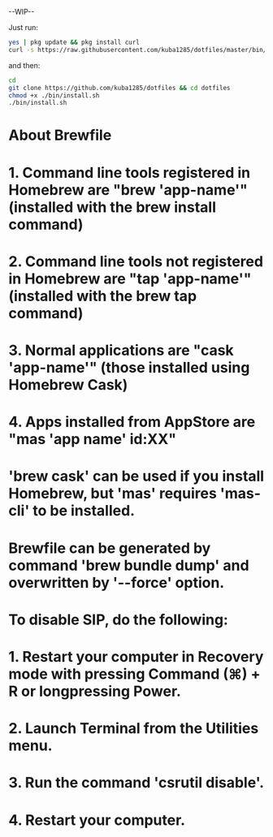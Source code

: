 --WIP--

Just run:
```sh
yes | pkg update && pkg install curl
curl -s https://raw.githubusercontent.com/kuba1285/dotfiles/master/bin/termux-init.sh | bash
```
and then:
```sh
cd
git clone https://github.com/kuba1285/dotfiles && cd dotfiles
chmod +x ./bin/install.sh
./bin/install.sh
```
# About Brewfile
# 1. Command line tools registered in Homebrew are "brew 'app-name'" (installed with the brew install command)
# 2. Command line tools not registered in Homebrew are "tap 'app-name'" (installed with the brew tap command)
# 3. Normal applications are "cask 'app-name'" (those installed using Homebrew Cask)
# 4. Apps installed from AppStore are "mas 'app name' id:XX"
# 'brew cask' can be used if you install Homebrew, but 'mas' requires 'mas-cli' to be installed.
# Brewfile can be generated by command 'brew bundle dump' and overwritten by '--force' option.
#
# To disable SIP, do the following:
# 1. Restart your computer in Recovery mode with pressing Command (⌘) + R or longpressing Power.
# 2. Launch Terminal from the Utilities menu.
# 3. Run the command 'csrutil disable'.
# 4. Restart your computer.
